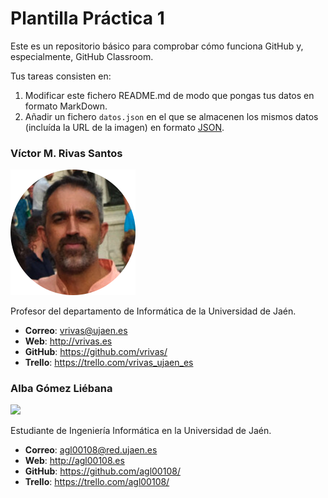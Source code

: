 # Plantilla Práctica 1
Este es un repositorio básico para comprobar cómo funciona GitHub y, especialmente, GitHub Classroom.

Tus tareas consisten en:
1) Modificar este fichero README.md de modo que pongas tus datos en formato MarkDown.
2) Añadir un fichero <code>datos.json</code> en el que se almacenen los mismos datos (incluída la URL de la imagen) en formato [JSON](https://es.wikipedia.org/wiki/JSON).

### Víctor M. Rivas Santos
<img src='/vrivas-2022.png' width='200px'>

Profesor del departamento de Informática de la Universidad de Jaén.
* **Correo**: vrivas@ujaen.es
* **Web**: http://vrivas.es
* **GitHub**: https://github.com/vrivas/
* **Trello**: https://trello.com/vrivas_ujaen_es

### Alba Gómez Liébana
<img src='/agl00108_photo.png' width='200px'>

Estudiante de Ingeniería Informática en la Universidad de Jaén.
* **Correo**: agl00108@red.ujaen.es
* **Web**: http://agl00108.es
* **GitHub**: https://github.com/agl00108/
* **Trello**: https://trello.com/agl00108/

